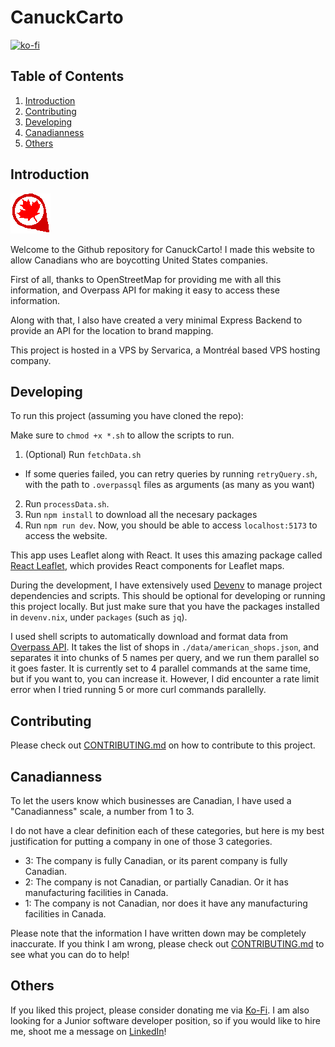 # CanuckCarto

[![ko-fi](https://ko-fi.com/img/githubbutton_sm.svg)](https://ko-fi.com/X8X31BROYE)

## Table of Contents

1. [Introduction](#introduction)
2. [Contributing](#contributing)
3. [Developing](#developing)
4. [Canadianness](#canadianness)
5. [Others](#others)

## Introduction

![CanuckCarto Logo](./public/logo.png)

Welcome to the Github repository for CanuckCarto! I made this website to allow Canadians who are boycotting United States companies.

First of all, thanks to OpenStreetMap for providing me with all this information, and Overpass API for making it easy to access these information.

Along with that, I also have created a very minimal Express Backend to provide an API for the location to brand mapping.

This project is hosted in a VPS by Servarica, a Montréal based VPS hosting company.

## Developing

To run this project (assuming you have cloned the repo):

Make sure to `chmod +x *.sh` to allow the scripts to run.

1. (Optional) Run `fetchData.sh`

- If some queries failed, you can retry queries by running `retryQuery.sh`, with the path to `.overpassql` files as arguments (as many as you want)

2. Run `processData.sh`.
3. Run `npm install` to download all the necesary packages
4. Run `npm run dev`. Now, you should be able to access `localhost:5173` to access the website.

This app uses Leaflet along with React. It uses this amazing package called [React Leaflet](https://react-leaflet.js.org/), which provides React components for Leaflet maps.

During the development, I have extensively used [Devenv](https://devenv.sh/) to manage project dependencies and scripts. This should be optional for developing or running this project locally. But just make sure that you have the packages installed in `devenv.nix`, under `packages` (such as `jq`).

I used shell scripts to automatically download and format data from [Overpass API](https://overpass-api.de/). It takes the list of shops in `./data/american_shops.json`, and separates it into chunks of 5 names per query, and we run them parallel so it goes faster. It is currently set to 4 parallel commands at the same time, but if you want to, you can increase it. However, I did encounter a rate limit error when I tried running 5 or more curl commands parallelly.

## Contributing

Please check out [CONTRIBUTING.md](CONTRIBUTING.md) on how to contribute to this project.

## Canadianness

To let the users know which businesses are Canadian, I have used a "Canadianness" scale, a number from 1 to 3.

I do not have a clear definition each of these categories, but here is my best justification for putting a company in one of those 3 categories.

- 3: The company is fully Canadian, or its parent company is fully Canadian.
- 2: The company is not Canadian, or partially Canadian. Or it has manufacturing facilities in Canada.
- 1: The company is not Canadian, nor does it have any manufacturing facilities in Canada.

Please note that the information I have written down may be completely inaccurate. If you think I am wrong, please check out [CONTRIBUTING.md](CONTRIBUTING.md) to see what you can do to help!

## Others

If you liked this project, please consider donating me via [Ko-Fi](https://ko-fi.com/alexsohn). I am also looking for a Junior software developer position, so if you would like to hire me, shoot me a message on [LinkedIn](https://ko-fi.com/alexsohn)!
